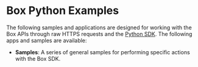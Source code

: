 # Box Python Examples
The following samples and applications are designed for working with the Box APIs through raw HTTPS requests and the [Python SDK](https://github.com/box/box-python-sdk). The following apps and samples are available:

  * **Samples**: A series of general samples for performing specific actions with the Box SDK.

